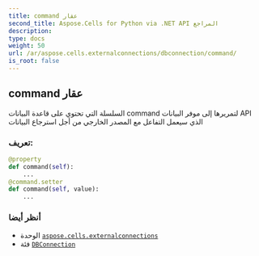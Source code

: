 ```yaml
---
title: command عقار
second_title: Aspose.Cells for Python via .NET API المراجع
description:
type: docs
weight: 50
url: /ar/aspose.cells.externalconnections/dbconnection/command/
is_root: false
---
```

##  command عقار

 السلسلة التي تحتوي على قاعدة البيانات command لتمريرها إلى موفر البيانات API الذي سيعمل
التفاعل مع المصدر الخارجي من أجل استرجاع البيانات
###  تعريف:
```python
@property
def command(self):
    ...
@command.setter
def command(self, value):
    ...
```

###  أنظر أيضا
* الوحدة [`aspose.cells.externalconnections`](../../)
* فئة [`DBConnection`](/cells/python-net/ar/aspose.cells.externalconnections/dbconnection)
